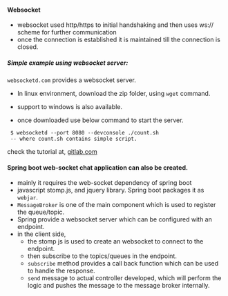 
#### Websocket
  - websocket used http/https to initial handshaking and then uses ws:// scheme for further communication
  - once the connection is established it is maintained till the connection is closed.

##### Simple example using websocket server:

`websocketd.com` provides a websocket server.

 - In linux environment, download the zip folder, using `wget` command.
 - support to windows is also available.
 
 - once downloaded use below command to start the server.
 
 ```
  $ websocketd --port 8080 --devconsole ./count.sh
  -- where count.sh contains simple script.
 ```
 
 check the tutorial at, [gitlab.com](https://github.com/joewalnes/websocketd/wiki/Ten-second-tutorial)
 
 #### Spring boot web-socket chat application can also be created.
   - mainly it requires the web-socket dependency of spring boot
   - javascript stomp.js, and jquery library. Spring boot packages it as `webjar`.
   - `MessageBroker` is one of the main component which is used to register the queue/topic.
   - Spring provide a websocket server which can be configured with an endpoint.
   - in the client side, 
      - the stomp js is used to create an websocket to connect to the endpoint.
      - then subscribe to the topics/queues in the endpoint.
      - `subscribe` method provides a call back function which can be used to handle the response.
      - `send` message to actual controller developed, which will perform the logic and pushes the message to the message broker internally.
   
